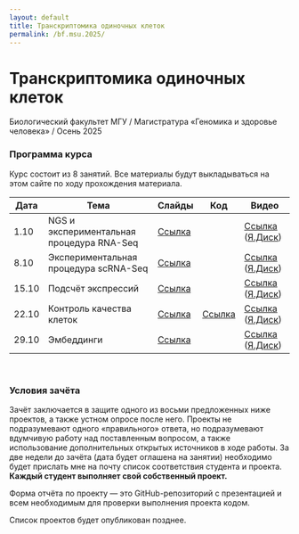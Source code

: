 ```yaml
---
layout: default
title: Транскриптомика одиночных клеток
permalink: /bf.msu.2025/
---
```

# **Транскриптомика одиночных клеток**
Биологический факультет МГУ / Магистратура «Геномика и здоровье человека» / Осень 2025

### Программа курса
Курс состоит из 8 занятий. Все материалы будут выкладываться на этом сайте по ходу прохождения материала.

|Дата|Тема|Слайды|Код|Видео|
|-|-|-|-|-|
|1.10|NGS и экспериментальная процедура RNA-Seq|[Ссылка](https://docs.google.com/presentation/d/1UPh9bUA_r04pv7ZuSkDO_TAiTqY3MKxoEGRRqNtp2GY/edit?usp=sharing)||[Ссылка](https://youtu.be/c7wVEOzMSRk) ([Я.Диск](https://disk.360.yandex.com/i/bVjQkKNlGdesaQ))|
|8.10|Экспериментальная процедура scRNA-Seq|[Ссылка](https://docs.google.com/presentation/d/1Ih_THnaaaqT57cWrOV310C3gu8FCZFESL8UdrW98OQw/edit?usp=sharing)||[Ссылка](https://youtu.be/R9Qj9KajGnE) ([Я.Диск](https://disk.360.yandex.com/i/JoARyNag2JUgbQ))|
|15.10|Подсчёт экспрессий|[Ссылка](https://docs.google.com/presentation/d/1PNqhwrPBkeCWC08KbEacZuErmRglplrlAhGjoLjLvns/edit?usp=sharing)||[Ссылка](https://youtu.be/5spTe41g2Ig) ([Я.Диск](https://disk.360.yandex.com/i/PQWUYyK7SCzOxg))|
|22.10|Контроль качества клеток|[Ссылка](https://docs.google.com/presentation/d/1wEhIzanEyI_-YdMH3uvFGVYpvwH1bvkb9PVu5PagcAM/edit?usp=sharing)|[Ссылка](https://colab.research.google.com/drive/1xs2MV7Lhy9ekBC7gL4Huv19PJ6IExYCN?usp=sharing)|[Ссылка](https://youtu.be/FgBAlH0l878) ([Я.Диск](https://disk.360.yandex.com/i/vM0Ab_YNs8SkYQ))|
|29.10|Эмбеддинги|[Ссылка](https://docs.google.com/presentation/d/1Ujg0SfY3dEE6mpV8PVxRsJwlyx5b-LhIgR27cU9-muo/edit?usp=sharing)||[Ссылка](https://youtu.be/JZ6rJY8t45M) ([Я.Диск](https://disk.360.yandex.com/i/yxHZIgK2C5dQvA))|

<br>

### Условия зачёта
Зачёт заключается в защите одного из восьми предложенных ниже проектов, а также устном опросе после него.
Проекты не подразумевают одного «правильного» ответа, но подразумевают вдумчивую работу над поставленным вопросом,
а также использование дополнительных открытых источников в ходе работы. За две недели до зачёта (дата будет оглашена на занятии)
необходимо будет прислать мне на почту список соответствия студента и проекта. **Каждый студент выполняет свой собственный проект.**

Форма отчёта по проекту — это GitHub-репозиторий с презентацией и всем необходимым для проверки выполнения проекта кодом.

Список проектов будет опубликован позднее.
